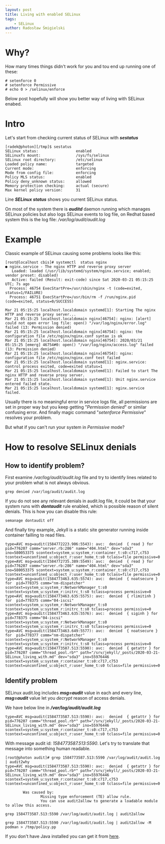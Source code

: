```yaml
---
layout: post
title: Living with enabled SELinux
tags:
    - SELinux
author: Radosław Śmigielski
---
```


Why?
====
How many times things didn't work for you and tou end up running one of these:
```
# setenforce 0
# setenforce Permissive
# echo 0 > /selinux/enforce
```
Below post hopefully will show you better way of living with SELinux enabed.


Intro
=====
Let's start from checking current status of SELinux with _**sestatus**_
```
[radek@photon][/tmp]$ sestatus 
SELinux status:                 enabled
SELinuxfs mount:                /sys/fs/selinux
SELinux root directory:         /etc/selinux
Loaded policy name:             targeted
Current mode:                   enforcing
Mode from config file:          enforcing
Policy MLS status:              enabled
Policy deny_unknown status:     allowed
Memory protection checking:     actual (secure)
Max kernel policy version:      31
```
Line _**SELinux status**_ shows you current SELinux status.

On most of the system there is _**auditd**_ daemon running which manages
SELinux policies but also logs SELinux events to log file, on Redhat based
system this is the log file: _/var/log/audit/audit.log_

Example
=======
Classic example of SELinux causing some problems looks like this:
```
[root@localhost cbis]# systemctl  status nginx                                                                                                                                                                                                
● nginx.service - The nginx HTTP and reverse proxy server
   Loaded: loaded (/usr/lib/systemd/system/nginx.service; enabled; vendor preset: disabled)
   Active: failed (Result: exit-code) since Sat 2020-03-21 05:15:25 UTC; 7s ago
  Process: 46754 ExecStartPre=/usr/sbin/nginx -t (code=exited, status=1/FAILURE)
  Process: 46751 ExecStartPre=/usr/bin/rm -f /run/nginx.pid (code=exited, status=0/SUCCESS)

Mar 21 05:15:25 localhost.localdomain systemd[1]: Starting The nginx HTTP and reverse proxy server...
Mar 21 05:15:25 localhost.localdomain nginx[46754]: nginx: [alert] could not open error log file: open() "/var/log/nginx/error.log" failed (13: Permission denied)
Mar 21 05:15:25 localhost.localdomain nginx[46754]: nginx: the configuration file /etc/nginx/nginx.conf syntax is ok
Mar 21 05:15:25 localhost.localdomain nginx[46754]: 2020/03/21 05:15:25 [emerg] 46754#0: open() "/var/log/nginx/access.log" failed (13: Permission denied)
Mar 21 05:15:25 localhost.localdomain nginx[46754]: nginx: configuration file /etc/nginx/nginx.conf test failed
Mar 21 05:15:25 localhost.localdomain systemd[1]: nginx.service: control process exited, code=exited status=1
Mar 21 05:15:25 localhost.localdomain systemd[1]: Failed to start The nginx HTTP and reverse proxy server.
Mar 21 05:15:25 localhost.localdomain systemd[1]: Unit nginx.service entered failed state.
Mar 21 05:15:25 localhost.localdomain systemd[1]: nginx.service failed.
```
Usually there is no meaningful error in service logs file, all permissions
are set in proper way but you keep getting "_Permission denied_" or similar
confusing error. And finally magic command "_setenforce Permissive_" resolves your problem.

But what if you can't run your system in _Permissive_ mode?


How to resolve SELinux denials
==============================

How to identify problem?
------------------------
First examine _/var/log/audit/audit.log_ file and try to identify lines
related to your problem what is not always obvious.
```
grep denied /var/log/audit/audit.log
```

If you do not see any relevant denials in audit.log file, it could be that your
system runs with _**dontaudit**_ rule enabled, which is possible reason
of silent denials. This is how you can disable this rule:
```
semanage dontaudit off
```

And finally tiny example, Jekyll is a static site generator running inside
container failling to read files.
```
type=AVC msg=audit(1584772223.906:5543): avc:  denied  { read } for  pid=776207 comm="server.rb:286" name="404.html" dev="sda3" ino=580053375 scontext=system_u:system_r:container_t:s0:c717,c753 tcontext=unconfined_u:object_r:user_home_t:s0 tclass=file permissive=0
type=AVC msg=audit(1584772735.389:5549): avc:  denied  { read } for  pid=776207 comm="server.rb:286" name="404.html" dev="sda3" ino=580053375 scontext=system_u:system_r:container_t:s0:c717,c753 tcontext=unconfined_u:object_r:user_home_t:s0 tclass=file permissive=0
type=AVC msg=audit(1584773463.635:5574): avc:  denied  { noatsecure } for  pid=778375 comm="nm-dispatcher" scontext=system_u:system_r:NetworkManager_t:s0 tcontext=system_u:system_r:initrc_t:s0 tclass=process permissive=0
type=AVC msg=audit(1584773463.635:5575): avc:  denied  { rlimitinh } for  pid=778375 comm="04-iscsi" scontext=system_u:system_r:NetworkManager_t:s0 tcontext=system_u:system_r:initrc_t:s0 tclass=process permissive=0
type=AVC msg=audit(1584773463.635:5576): avc:  denied  { siginh } for  pid=778375 comm="04-iscsi" scontext=system_u:system_r:NetworkManager_t:s0 tcontext=system_u:system_r:initrc_t:s0 tclass=process permissive=0
type=AVC msg=audit(1584773463.649:5577): avc:  denied  { noatsecure } for  pid=778377 comm="nm-dispatcher" scontext=system_u:system_r:NetworkManager_t:s0 tcontext=system_u:system_r:initrc_t:s0 tclass=process permissive=0
type=AVC msg=audit(1584773587.513:5590): avc:  denied  { getattr } for  pid=776207 comm="thread_pool.rb*" path="/srv/jekyll/_posts/2020-03-21-SELinux_living_with.md" dev="sda3" ino=55976446 scontext=system_u:system_r:container_t:s0:c717,c753 tcontext=unconfined_u:object_r:user_home_t:s0 tclass=file permissive=0
```

Identify problem
----------------
SELinux audit.log includes _**msg=audit**_ value in each and every line,
_**msg=audit**_ value let you _decrypt_ reason of access denials.

We have below line in _**/var/log/audit/audit.log**_
```
type=AVC msg=audit(1584773587.513:5590): avc:  denied  { getattr } for  pid=776207 comm="thread_pool.rb*" path="/srv/jekyll/_posts/2020-03-21-SELinux_living_with.md" dev="sda3" ino=55976446 scontext=system_u:system_r:container_t:s0:c717,c753 tcontext=unconfined_u:object_r:user_home_t:s0 tclass=file permissive=0
```
With message audit id: _1584773587.513:5590_. Let's try to translate that
message into something human readable.
```
[root@photon audit]# grep 1584773587.513:5590 /var/log/audit/audit.log | audit2why
type=AVC msg=audit(1584773587.513:5590): avc:  denied  { getattr } for  pid=776207 comm="thread_pool.rb*" path="/srv/jekyll/_posts/2020-03-21-SELinux_living_with.md" dev="sda3" ino=55976446 scontext=system_u:system_r:container_t:s0:c717,c753 tcontext=unconfined_u:object_r:user_home_t:s0 tclass=file permissive=0

        Was caused by:
                Missing type enforcement (TE) allow rule.
                You can use audit2allow to generate a loadable module to allow this access.
```


```
grep 1584773587.513:5590 /var/log/audit/audit.log | audit2allow
```
```
grep 1584773587.513:5590 /var/log/audit/audit.log | audit2allow -M podman > /tmp/policy.pp
```


If you don't have Java installed you can get it from
[here](https://selinuxproject.org/).
